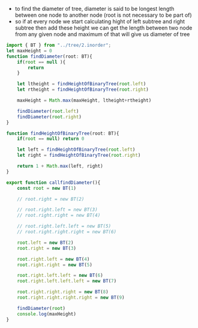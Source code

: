 - to find the diameter of tree, diameter is said to be longest length between one node to another node (root is not necessary to be part of)
- so if at every node we start calculating hight of left subtree and right subtree then add these height we can get the length between two node from any given node and maximum of that will give us diameter of tree

```ts
import { BT } from "../tree/2.inorder";
let maxHeight = 0
function findDiameter(root: BT){
    if(root == null ){
        return 
    }

    let ltheight = findHeightOfBinaryTree(root.left)
    let rtheight = findHeightOfBinaryTree(root.right)

    maxHeight = Math.max(maxHeight, ltheight+rtheight)

    findDiameter(root.left)
    findDiameter(root.right)
}

function findHeightOfBinaryTree(root: BT){
    if(root == null) return 0

    let left = findHeightOfBinaryTree(root.left)
    let right = findHeightOfBinaryTree(root.right)

    return 1 + Math.max(left, right)
}

export function callfindDiameter(){
    const root = new BT(1)

    // root.right = new BT(2)

    // root.right.left = new BT(3)
    // root.right.right = new BT(4)

    // root.right.left.left = new BT(5)
    // root.right.right.right = new BT(6)

    root.left = new BT(2)
    root.right = new BT(3)

    root.right.left = new BT(4)
    root.right.right = new BT(5)

    root.right.left.left = new BT(6)
    root.right.left.left.left = new BT(7)

    root.right.right.right = new BT(8)
    root.right.right.right.right = new BT(9)

    findDiameter(root)
    console.log(maxHeight)
}
```
